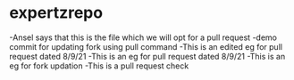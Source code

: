 # expertzrepo

-Ansel says that this is the file which we will opt for a pull request
-demo commit for updating fork using pull command
-This is an edited eg for pull request dated 8/9/21
-This is an eg for pull request dated 8/9/21
-This is an eg for fork updation
-This is a pull request check

